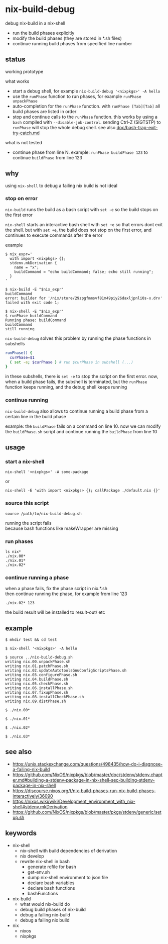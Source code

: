 # nix-build-debug

debug nix-build in a nix-shell

- run the build phases explicitly
- modify the build phases (they are stored in *.sh files)
- continue running build phases from specified line number



## status

working prototype

what works

- start a debug shell, for example `nix-build-debug '<nixpkgs>' -A hello`
- use the `runPhase` function to run phases, for example `runPhase unpackPhase`
- auto-completion for the `runPhase` function.
  with `runPhase [Tab][Tab]` all build phases are listed in order
- stop and continue calls to the `runPhase` function.
  this works by using a `bash` compiled with `--disable-job-control`.
  sending Ctrl-Z (SIGTSTP) to `runPhase` will stop the whole debug shell.
  see also [doc/bash-trap-exit-try-catch.md](doc/bash-trap-exit-try-catch.md)

what is not tested

- continue phase from line N.
  example: `runPhase buildPhase 123` to continue `buildPhase` from line 123



## why

using `nix-shell` to debug a failing nix build is not ideal



### stop on error

`nix-build` runs the build as a bash script with `set -e`
so the build stops on the first error

`nix-shell` starts an interactive bash shell with `set +e`
so that errors dont exit the shell.
but with `set +e`, the build does not stop on the first error,
and continues to execute commands after the error

example

```console
$ nix_expr='
  with import <nixpkgs> {};
  stdenv.mkDerivation {
    name = "x";
    buildCommand = "echo buildCommand; false; echo still running";
  }
'

$ nix-build -E "$nix_expr"
buildCommand
error: builder for '/nix/store/29zpgfmmsvf81m49piy26daxljpnli0s-x.drv' failed with exit code 1;

$ nix-shell -E "$nix_expr"
$ runPhase buildCommand
Running phase: buildCommand
buildCommand
still running
```

`nix-build-debug` solves this problem
by running the phase functions in subshells

```sh
runPhase() {
  curPhase=$1
  ( set -e; $curPhase ) # run $curPhase in subshell (...)
}
```

in these subshells,
there is `set -e` to stop the script on the first error.
now, when a build phase fails, the subshell is terminated,
but the `runPhase` function keeps running, and the debug shell keeps running



### continue running

`nix-build-debug` also allows to
continue running a build phase from a certain line in the build phase

example:
the `buildPhase` fails on a command on line 10.
now we can modify the `buildPhase.sh` script
and continue running the `buildPhase` from line 10



## usage



### start a nix-shell

```
nix-shell '<nixpkgs>' -A some-package
```

or

```
nix-shell -E 'with import <nixpkgs> {}; callPackage ./default.nix {}'
```



### source this script

```
source /path/to/nix-build-debug.sh
```

running the script fails  
because bash functions like makeWrapper are missing



### run phases

```
ls nix*
./nix.00*
./nix.01*
./nix.02*
```



### continue running a phase

when a phase fails, fix the phase script in nix.*.sh  
then continue running the phase, for example from line 123

```
./nix.02* 123
```

the build result will be installed to result-out/ etc



## example

```
$ mkdir test && cd test

$ nix-shell '<nixpkgs>' -A hello

$ source ../nix-build-debug.sh
writing nix.00.unpackPhase.sh
writing nix.01.patchPhase.sh
writing nix.02.updateAutotoolsGnuConfigScriptsPhase.sh
writing nix.03.configurePhase.sh
writing nix.04.buildPhase.sh
writing nix.05.checkPhase.sh
writing nix.06.installPhase.sh
writing nix.07.fixupPhase.sh
writing nix.08.installCheckPhase.sh
writing nix.09.distPhase.sh

$ ./nix.00*

$ ./nix.01*

$ ./nix.02*

$ ./nix.03*
```



## see also

- https://unix.stackexchange.com/questions/498435/how-do-i-diagnose-a-failing-nix-build
- https://github.com/NixOS/nixpkgs/blob/master/doc/stdenv/stdenv.chapter.md#building-a-stdenv-package-in-nix-shell-sec-building-stdenv-package-in-nix-shell
- https://discourse.nixos.org/t/nix-build-phases-run-nix-build-phases-interactively/36090
- https://nixos.wiki/wiki/Development_environment_with_nix-shell#stdenv.mkDerivation
- https://github.com/NixOS/nixpkgs/blob/master/pkgs/stdenv/generic/setup.sh



## keywords

- nix-shell
  - nix-shell with build dependencies of derivation
  - nix develop
  - rewrite nix-shell in bash
    - generate rcfile for bash
    - get-env.sh
    - dump nix-shell environment to json file
    - declare bash variables
    - declare bash functions
    - bashFunctions
- nix-build
  - what would nix-build do
  - debug build phases of nix-build
  - debug a failing nix-build
  - debug a failing nix build
- nix
  - nixos
  - nixpkgs

